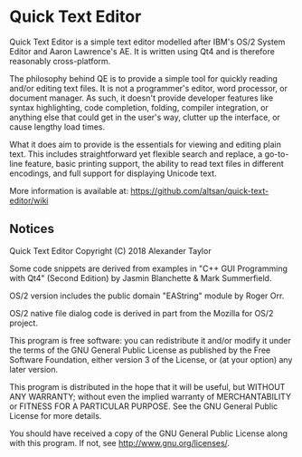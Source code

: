 # Quick Text Editor

  Quick Text Editor is a simple text editor modelled after IBM's OS/2
  System Editor and Aaron Lawrence's AE.  It is written using Qt4 and
  is therefore reasonably cross-platform.

  The philosophy behind QE is to provide a simple tool for quickly
  reading and/or editing text files.  It is not a programmer's editor,
  word processor, or document manager.  As such, it doesn't provide
  developer features like syntax highlighting, code completion, folding,
  compiler integration, or anything else that could get in the user's
  way, clutter up the interface, or cause lengthy load times.

  What it does aim to provide is the essentials for viewing and editing
  plain text.  This includes straightforward yet flexible search and
  replace, a go-to-line feature, basic printing support, the ability to
  read text files in different encodings, and full support for displaying
  Unicode text.

  More information is available at:
  https://github.com/altsan/quick-text-editor/wiki

## Notices

  Quick Text Editor
  Copyright (C) 2018 Alexander Taylor

  Some code snippets are derived from examples in "C++ GUI Programming
  with Qt4" (Second Edition) by Jasmin Blanchette & Mark Summerfield.

  OS/2 version includes the public domain "EAString" module by Roger Orr.

  OS/2 native file dialog code is derived in part from the Mozilla for OS/2
  project.

  This program is free software: you can redistribute it and/or modify
  it under the terms of the GNU General Public License as published by
  the Free Software Foundation, either version 3 of the License, or
  (at your option) any later version.

  This program is distributed in the hope that it will be useful,
  but WITHOUT ANY WARRANTY; without even the implied warranty of
  MERCHANTABILITY or FITNESS FOR A PARTICULAR PURPOSE.  See the
  GNU General Public License for more details.

  You should have received a copy of the GNU General Public License
  along with this program.  If not, see <http://www.gnu.org/licenses/>.
